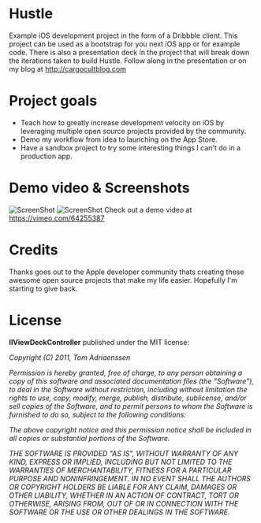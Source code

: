 # Hustle

Example iOS development project in the form of a Dribbble client. This project can be used as a bootstrap for you next iOS app or for example code. There is also a presentation deck in the project that will break down the iterations taken to build Hustle. Follow along in the presentation or on my blog at http://cargocultblog.com

# Project goals

- Teach how to greatly increase development velocity on iOS by leveraging multiple open source projects provided by the community.
- Demo my workflow from idea to launching on the App Store.
- Have a sandbox project to try some interesting things I can't do in a production app.

# Demo video & Screenshots

![ScreenShot](https://raw.github.com/kylestew/Hustle/master/screenshot1.png) ![ScreenShot](https://raw.github.com/kylestew/Hustle/master/screenshot2.png)
Check out a demo video at https://vimeo.com/64255387

# Credits

Thanks goes out to the Apple developer community thats creating these awesome open source projects that make my life easier. Hopefully I'm starting to give back.

# License

**IIViewDeckController** published under the MIT license:

*Copyright (C) 2011, Tom Adriaenssen*

*Permission is hereby granted, free of charge, to any person obtaining a copy of*
*this software and associated documentation files (the "Software"), to deal in*
*the Software without restriction, including without limitation the rights to*
*use, copy, modify, merge, publish, distribute, sublicense, and/or sell copies*
*of the Software, and to permit persons to whom the Software is furnished to do*
*so, subject to the following conditions:*

*The above copyright notice and this permission notice shall be included in all*
*copies or substantial portions of the Software.*

*THE SOFTWARE IS PROVIDED "AS IS", WITHOUT WARRANTY OF ANY KIND, EXPRESS OR*
*IMPLIED, INCLUDING BUT NOT LIMITED TO THE WARRANTIES OF MERCHANTABILITY,*
*FITNESS FOR A PARTICULAR PURPOSE AND NONINFRINGEMENT. IN NO EVENT SHALL THE*
*AUTHORS OR COPYRIGHT HOLDERS BE LIABLE FOR ANY CLAIM, DAMAGES OR OTHER*
*LIABILITY, WHETHER IN AN ACTION OF CONTRACT, TORT OR OTHERWISE, ARISING FROM,*
*OUT OF OR IN CONNECTION WITH THE SOFTWARE OR THE USE OR OTHER DEALINGS IN THE*
*SOFTWARE.*